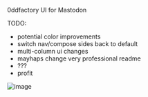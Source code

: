 0ddfactory UI for Mastodon  
 
TODO:
* potential color improvements
* switch nav/compose sides back to default
* multi-column ui changes
* mayhaps change very professional readme
* ???
* profit

![image](https://github.com/0ddfactory/mastodon-0dd-ui/assets/25939455/8c43dcc7-b3ce-48fe-86a5-47dd68ffa65f)

